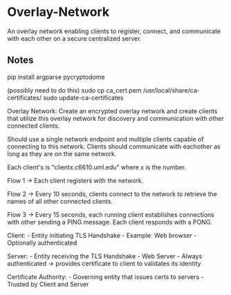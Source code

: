 # Overlay-Network
An overlay network enabling clients to register, connect, and communicate with each other on a secure centralized server. 

## Notes
pip install argparse pycryptodome

(possibly need to do this)
sudo cp ca_cert.pem /usr/local/share/ca-certificates/
sudo update-ca-certificates


Overlay Network:
Create an encrypted overlay network and create clients that utilize this overlay network for discovery and communication with other connected clients.

Should use a single network endpoint and multiple clients capable of connecting to this network. Clients should communicate with eachother as long as they are on the same network.

Each client's is "clientx.c6610.uml.edu" where x is the number.

Flow 1 -> Each client registers with the network.

Flow 2 -> Every 10 seconds, clients connect to the network to retrieve the names of all other connected clients.

Flow 3 -> Every 15 seconds, each running client establishes connections with other sending a PING message. Each client responds with a PONG. 

Client:
    - Entity initiating TLS Handshake
    - Example: Web browser
    - Optionally authenticated

Server:
    - Entity receiving the TLS Handshake
    - Web Server
    - Always authenticated -> provides certificate to client to validates its identity

Certificate Authority:
    - Governing entity that issues certs to servers
    - Trusted by Client and Server
